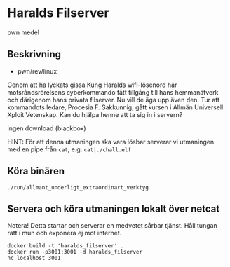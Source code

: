 # Haralds Filserver
pwn
medel

## Beskrivning
* pwn/rev/linux

Genom att ha lyckats gissa Kung Haralds wifi-lösenord har motsråndsrörelsens cyberkommando fått tillgång till hans hemmanätverk och därigenom hans privata filserver. Nu vill de äga upp även den. Tur att kommandots ledare, Procesia F. Sakkunnig, gått kursen i Allmän Universell Xploit Vetenskap. Kan du hjälpa henne att ta sig in i servern?

ingen download (blackbox)

HINT: För att denna utmaningen ska vara lösbar serverar vi utmaningen med en pipe från `cat`, e.g. `cat|./chall.elf`

## Köra binären 
`./run/allmant_underligt_extraordinart_verktyg`

## Servera och köra utmaningen lokalt över netcat
Notera! Detta startar och serverar en medvetet sårbar tjänst. Håll tungan rätt i mun och exponera ej mot internet.

```
docker build -t 'haralds_filserver' .
docker run -p3001:3001 -d haralds_filserver
nc localhost 3001
```
